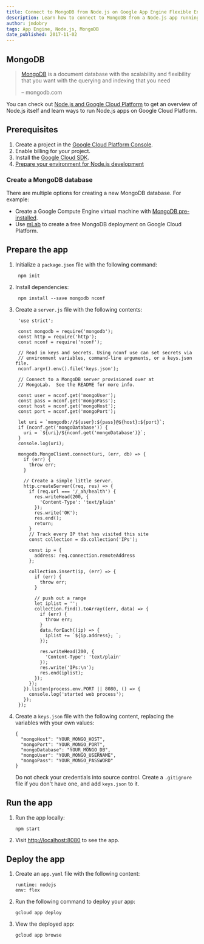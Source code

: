 ```yaml
---
title: Connect to MongoDB from Node.js on Google App Engine Flexible Environment
description: Learn how to connect to MongoDB from a Node.js app running on Google App Engine flexible environment.
author: jmdobry
tags: App Engine, Node.js, MongoDB
date_published: 2017-11-02
---
```

## MongoDB

> [MongoDB][mongo] is a document database with the scalability and flexibility
> that you want with the querying and indexing that you need
>
> – mongodb.com

You can check out [Node.js and Google Cloud Platform][nodejs-gcp] to get an
overview of Node.js itself and learn ways to run Node.js apps on Google Cloud
Platform.

## Prerequisites

1. Create a project in the [Google Cloud Platform Console](https://console.cloud.google.com/).
1. Enable billing for your project.
1. Install the [Google Cloud SDK](/sdk/).
1. [Prepare your environment for Node.js development][nodejs]

### Create a MongoDB database

There are multiple options for creating a new MongoDB database. For example:

- Create a Google Compute Engine virtual machine with [MongoDB pre-installed](/launcher/?q=mongodb).
- Use [mLab](https://mlab.com/google/) to create a free MongoDB deployment on Google Cloud Platform.

## Prepare the app

1. Initialize a `package.json` file with the following command:

        npm init

1. Install dependencies:

        npm install --save mongodb nconf

1. Create a `server.js` file with the following contents:

        'use strict';

        const mongodb = require('mongodb');
        const http = require('http');
        const nconf = require('nconf');

        // Read in keys and secrets. Using nconf use can set secrets via
        // environment variables, command-line arguments, or a keys.json file.
        nconf.argv().env().file('keys.json');

        // Connect to a MongoDB server provisioned over at
        // MongoLab.  See the README for more info.

        const user = nconf.get('mongoUser');
        const pass = nconf.get('mongoPass');
        const host = nconf.get('mongoHost');
        const port = nconf.get('mongoPort');

        let uri = `mongodb://${user}:${pass}@${host}:${port}`;
        if (nconf.get('mongoDatabase')) {
          uri = `${uri}/${nconf.get('mongoDatabase')}`;
        }
        console.log(uri);

        mongodb.MongoClient.connect(uri, (err, db) => {
          if (err) {
            throw err;
          }

          // Create a simple little server.
          http.createServer((req, res) => {
            if (req.url === '/_ah/health') {
              res.writeHead(200, {
                'Content-Type': 'text/plain'
              });
              res.write('OK');
              res.end();
              return;
            }
            // Track every IP that has visited this site
            const collection = db.collection('IPs');

            const ip = {
              address: req.connection.remoteAddress
            };

            collection.insert(ip, (err) => {
              if (err) {
                throw err;
              }

              // push out a range
              let iplist = '';
              collection.find().toArray((err, data) => {
                if (err) {
                  throw err;
                }
                data.forEach((ip) => {
                  iplist += `${ip.address}; `;
                });

                res.writeHead(200, {
                  'Content-Type': 'text/plain'
                });
                res.write('IPs:\n');
                res.end(iplist);
              });
            });
          }).listen(process.env.PORT || 8080, () => {
            console.log('started web process');
          });
        });

1.  Create a `keys.json` file with the following content, replacing the
    variables with your own values:

        {
          "mongoHost": "YOUR_MONGO_HOST",
          "mongoPort": "YOUR_MONGO_PORT",
          "mongoDatabase": "YOUR_MONGO_DB",
          "mongoUser": "YOUR_MONGO_USERNAME",
          "mongoPass": "YOUR_MONGO_PASSWORD"
        }

    Do not check your credentials into source control. Create a `.gitignore`
    file if you don't have one, and add `keys.json` to it.

## Run the app

1.  Run the app locally:

        npm start

1.  Visit [http://localhost:8080](http://localhost:8080) to see the app.

## Deploy the app

1.  Create an `app.yaml` file with the following content:

        runtime: nodejs
        env: flex

1.  Run the following command to deploy your app:

        gcloud app deploy

1.  View the deployed app:

        gcloud app browse

[mongo]: https://www.mongodb.com/
[nodejs-gcp]: running-nodejs-on-google-cloud
[nodejs]: /nodejs/docs/setup
